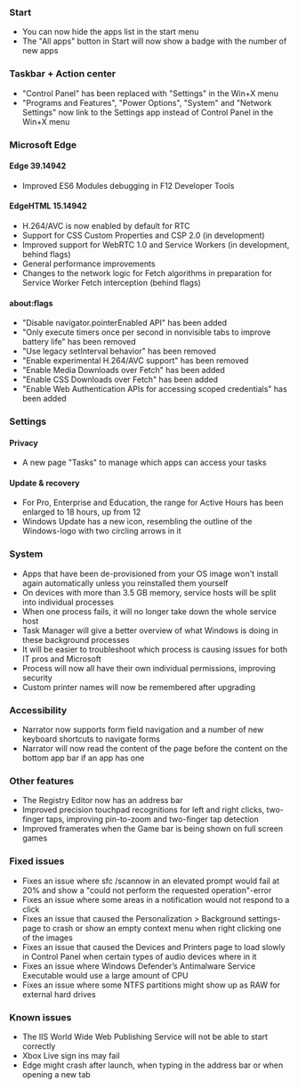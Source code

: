 ### Start
- You can now hide the apps list in the start menu
- The "All apps" button in Start will now show a badge with the number of new apps

### Taskbar + Action center
- "Control Panel" has been replaced with "Settings" in the Win+X menu
- "Programs and Features", "Power Options", "System" and "Network Settings" now link to the Settings app instead of Control Panel in the Win+X menu

### Microsoft Edge
#### Edge 39.14942
- Improved ES6 Modules debugging in F12 Developer Tools

#### EdgeHTML 15.14942
- H.264/AVC is now enabled by default for RTC
- Support for CSS Custom Properties and CSP 2.0 (in development)
- Improved support for WebRTC 1.0 and Service Workers (in development, behind flags)
- General performance improvements
- Changes to the network logic for Fetch algorithms in preparation for Service Worker Fetch interception (behind flags)

#### about:flags
- "Disable navigator.pointerEnabled API" has been added
- "Only execute timers once per second in nonvisible tabs to improve battery life" has been removed
- "Use legacy setInterval behavior" has been removed
- "Enable experimental H.264/AVC support" has been removed
- "Enable Media Downloads over Fetch" has been added
- "Enable CSS Downloads over Fetch" has been added
- "Enable Web Authentication APIs for accessing scoped credentials" has been added

### Settings
#### Privacy
- A new page "Tasks" to manage  which apps can access your tasks

#### Update & recovery
- For Pro, Enterprise and Education, the range for Active Hours has been enlarged to 18 hours, up from 12
- Windows Update has a new icon, resembling the outline of the Windows-logo with two circling arrows in it

### System
- Apps that have been de-provisioned from your OS image won't install again automatically unless you reinstalled them yourself
- On devices with more than 3.5 GB memory, service hosts will be split into individual processes
 - When one process fails, it will no longer take down the whole service host
 - Task Manager will give a better overview of what Windows is doing in these background processes
 - It will be easier to troubleshoot which process is causing issues for both IT pros and Microsoft
 - Process will now all have their own individual permissions, improving security
- Custom printer names will now be remembered after upgrading

### Accessibility
- Narrator now supports form field navigation and a number of new keyboard shortcuts to navigate forms
- Narrator will now read the content of the page before the content on the bottom app bar if an app has one

### Other features
- The Registry Editor now has an address bar
- Improved precision touchpad recognitions for left and right clicks, two-finger taps, improving pin-to-zoom and two-finger tap detection
- Improved framerates when the Game bar is being shown on full screen games

### Fixed issues
- Fixes an issue where sfc /scannow in an elevated prompt would fail at 20% and show a "could not perform the requested operation"-error
- Fixes an issue where some areas in a notification would not respond to a click
- Fixes an issue that caused the Personalization > Background settings-page to crash or show an empty context menu when right clicking one of the images
- Fixes an issue that caused the Devices and Printers page to load slowly in Control Panel when certain types of audio devices where in it
- Fixes an issue where Windows Defender’s Antimalware Service Executable would use a large amount of CPU
- Fixes an issue where some NTFS partitions might show up as RAW for external hard drives

### Known issues
- The IIS World Wide Web Publishing Service will not be able to start correctly
- Xbox Live sign ins may fail
- Edge might crash after launch, when typing in the address bar or when opening a new tab
